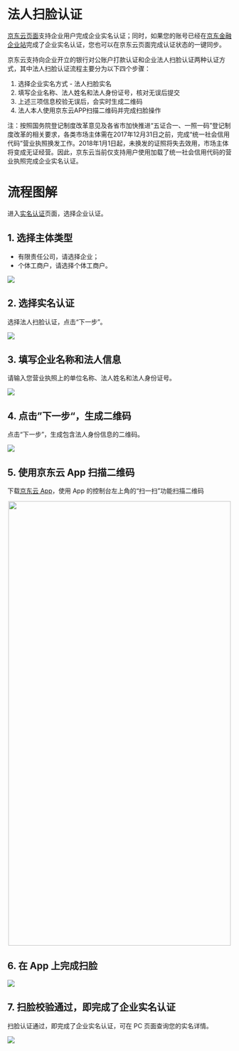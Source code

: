 # 法人扫脸认证
[京东云页面](https://realname.jdcloud.com/account/verify)支持企业用户完成企业实名认证；同时，如果您的账号已经在[京东金融企业站](https://biz.jd.com)完成了企业实名认证，您也可以在京东云页面完成认证状态的一键同步。

京东云支持向企业开立的银行对公账户打款认证和企业法人扫脸认证两种认证方式，其中法人扫脸认证流程主要分为以下四个步骤：

 1. 选择企业实名方式 - 法人扫脸实名
 2. 填写企业名称、法人姓名和法人身份证号，核对无误后提交
 3. 上述三项信息校验无误后，会实时生成二维码
 4. 法人本人使用京东云APP扫描二维码并完成扫脸操作
 

注：按照国务院登记制度改革意见及各省市加快推进“五证合一、一照一码”登记制度改革的相关要求，各类市场主体需在2017年12月31日之前，完成“统一社会信用代码”营业执照换发工作。2018年1月1日起，未换发的证照将失去效用，市场主体将变成无证经营。因此，京东云当前仅支持用户使用加载了统一社会信用代码的营业执照完成企业实名认证。


# 流程图解
进入[实名认证](https://realname.jdcloud.com/account/verify)页面，选择企业认证。

 ## 1. 选择主体类型

 - 有限责任公司，请选择企业；
 - 个体工商户，请选择个体工商户。

![](../../../../image/User/quickrealname/%E4%B8%BB%E4%BD%93%E9%80%89%E6%8B%A9.png)


## 2. 选择实名认证

选择法人扫脸认证，点击“下一步”。

![](../../../../image/User/Legalface/%E6%96%B9%E5%BC%8F-%E6%B3%95%E4%BA%BA.png)


## 3. 填写企业名称和法人信息

请输入您营业执照上的单位名称、法人姓名和法人身份证号。

![](../../../../image/User/Legalface/%E6%B3%95%E4%BA%BA%E4%BF%A1%E6%81%AF.png)


## 4. 点击”下一步“，生成二维码

点击“下一步”，生成包含法人身份信息的二维码。

![](../../../../image/User/Legalface/%E4%BA%8C%E7%BB%B4%E7%A0%81.png)


## 5. 使用京东云 App 扫描二维码

下载[京东云 App](https://console.jdcloud.com/download)，使用 App 的控制台左上角的“扫一扫”功能扫描二维码

<div align=center><img width="500" height="1000" src="../../../../image/User/Legalface/app.png"/></div>


## 6. 在 App 上完成扫脸

![](../../../../image/User/personal/%E6%89%AB%E8%84%B8.jpg)


## 7. 扫脸校验通过，即完成了企业实名认证

扫脸认证通过，即完成了企业实名认证，可在 PC 页面查询您的实名详情。

![](../../../../image/User/Legalface/done.png)


